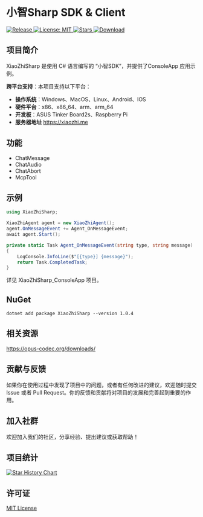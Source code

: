 # 小智Sharp SDK & Client

<p>
  <a href="https://github.com/zhulige/xiaozhi-sharp/releases/latest">
    <img src="https://img.shields.io/github/v/release/zhulige/xiaozhi-sharp?style=flat-square&logo=github&color=blue" alt="Release"/>
  </a>
  <a href="https://opensource.org/licenses/MIT">
    <img src="https://img.shields.io/badge/License-MIT-green.svg?style=flat-square" alt="License: MIT"/>
  </a>
  <a href="https://github.com/zhulige/xiaozhi-sharp/stargazers">
    <img src="https://img.shields.io/github/stars/zhulige/xiaozhi-sharp?style=flat-square&logo=github" alt="Stars"/>
  </a>
  <a href="https://github.com/zhulige/xiaozhi-sharp/releases/latest">
    <img src="https://img.shields.io/github/downloads/zhulige/xiaozhi-sharp/total?style=flat-square&logo=github&color=52c41a1&maxAge=86400" alt="Download"/>
  </a>
</p>

## 项目简介 
XiaoZhiSharp 是使用 C# 语言编写的 “小智SDK”，并提供了ConsoleApp 应用示例。

**跨平台支持**：本项目支持以下平台：
- **操作系统**：Windows、MacOS、Linux、Android、IOS
- **硬件平台**：x86、x86_64、arm、arm_64
- **开发板**：ASUS Tinker Board2s、Raspberry Pi
- **服务器地址** https://xiaozhi.me

## 功能
- ChatMessage
- ChatAudio
- ChatAbort
- McpTool

## 示例
``` C#
using XiaoZhiSharp;

XiaoZhiAgent agent = new XiaoZhiAgent();
agent.OnMessageEvent += Agent_OnMessageEvent;
await agent.Start();

private static Task Agent_OnMessageEvent(string type, string message)
{
    LogConsole.InfoLine($"[{type}] {message}");
    return Task.CompletedTask;
}
```

详见 XiaoZhiSharp_ConsoleApp 项目。

## NuGet
```
dotnet add package XiaoZhiSharp --version 1.0.4
```

## 相关资源
https://opus-codec.org/downloads/

## 贡献与反馈

如果你在使用过程中发现了项目中的问题，或者有任何改进的建议，欢迎随时提交 Issue 或者 Pull Request。你的反馈和贡献将对项目的发展和完善起到重要的作用。

## 加入社群

欢迎加入我们的社区，分享经验、提出建议或获取帮助！

## 项目统计
[![Star History Chart](https://api.star-history.com/svg?repos=zhulige/xiaozhi-sharp&type=Date)](https://www.star-history.com/#zhulige/xiaozhi-sharp&Date)

## 许可证
[MIT License](LICENSE)
